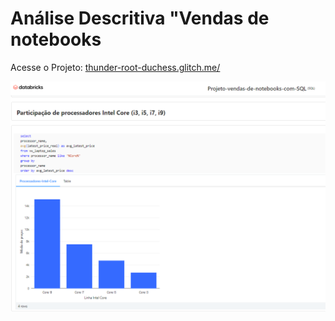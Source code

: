 # **Análise Descritiva "Vendas de notebooks**

Acesse o Projeto: [thunder-root-duchess.glitch.me/](https://thunder-root-duchess.glitch.me/)

[![](prints/Inter-core.png)](https://thunder-root-duchess.glitch.me/)
